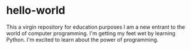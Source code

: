 # hello-world
This a virgin repository for education purposes
I am a new entrant to the world of computer programming. I'm getting my feet wet by learning Python.  I'm excited to learn about the power of programming. 
